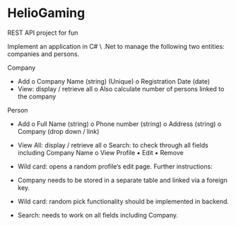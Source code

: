 # HelioGaming
REST API project for fun


Implement an application in C# \ .Net to manage the following two entities: companies and persons.

Company
- Add
o Company Name (string) (Unique)
o Registration Date (date)
- View: display / retrieve all
o Also calculate number of persons linked to the company

Person
- Add
o Full Name (string)
o Phone number (string)
o Address (string)
o Company (drop down / link)
- View All: display / retrieve all
o Search: to check through all fields including Company Name
o View Profile
▪ Edit
▪ Remove

- Wild card: opens a random profile’s edit page.
Further instructions:
- Company needs to be stored in a separate table and linked via a foreign key.
- Wild card: random pick functionality should be implemented in backend.
- Search: needs to work on all fields including Company.
